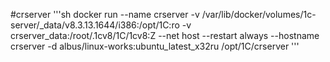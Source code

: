 #crserver
'''sh
docker run --name crserver -v /var/lib/docker/volumes/1c-server/_data/v8.3.13.1644/i386:/opt/1C:ro -v crserver_data:/root/.1cv8/1C/1cv8:Z --net host --restart always --hostname crserver -d albus/linux-works:ubuntu_latest_x32ru /opt/1C/crserver
'''
